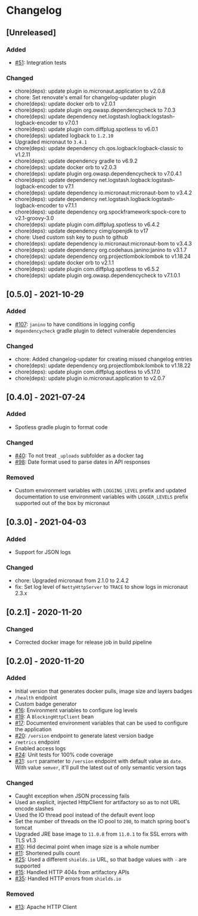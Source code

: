 # Changelog

## [Unreleased]
### Added
- [#51](https://github.com/devatherock/artifactory-badge/issues/51): Integration tests

### Changed
- chore(deps): update plugin io.micronaut.application to v2.0.8
- chore: Set renovate's email for changelog-updater plugin
- chore(deps): update docker orb to v2.0.1
- chore(deps): update plugin org.owasp.dependencycheck to 7.0.3
- chore(deps): update dependency net.logstash.logback:logstash-logback-encoder to v7.0.1
- chore(deps): update plugin com.diffplug.spotless to v6.0.1
- chore(deps): updated logback to `1.2.10`
- Upgraded micronaut to `3.4.1`
- chore(deps): update dependency ch.qos.logback:logback-classic to v1.2.11
- chore(deps): update dependency gradle to v6.9.2
- chore(deps): update docker orb to v2.0.3
- chore(deps): update plugin org.owasp.dependencycheck to v7.0.4.1
- chore(deps): update dependency net.logstash.logback:logstash-logback-encoder to v7.1
- chore(deps): update dependency io.micronaut:micronaut-bom to v3.4.2
- chore(deps): update dependency net.logstash.logback:logstash-logback-encoder to v7.1.1
- chore(deps): update dependency org.spockframework:spock-core to v2.1-groovy-3.0
- chore(deps): update plugin com.diffplug.spotless to v6.4.2
- chore(deps): update dependency cimg/openjdk to v17
- chore: Used custom ssh key to push to github
- chore(deps): update dependency io.micronaut:micronaut-bom to v3.4.3
- chore(deps): update dependency org.codehaus.janino:janino to v3.1.7
- chore(deps): update dependency org.projectlombok:lombok to v1.18.24
- chore(deps): update docker orb to v2.1.1
- chore(deps): update plugin com.diffplug.spotless to v6.5.2
- chore(deps): update plugin org.owasp.dependencycheck to v7.1.0.1

## [0.5.0] - 2021-10-29
### Added
- [#107](https://github.com/devatherock/artifactory-badge/issues/107): `janino` to have conditions in logging config
- `dependencycheck` gradle plugin to detect vulnerable dependencies

### Changed
- chore: Added changelog-updater for creating missed changelog entries
- chore(deps): update dependency org.projectlombok:lombok to v1.18.22
- chore(deps): update plugin com.diffplug.spotless to v5.17.0
- chore(deps): update plugin io.micronaut.application to v2.0.7

## [0.4.0] - 2021-07-24
### Added
- Spotless gradle plugin to format code

### Changed
- [#40](https://github.com/devatherock/artifactory-badge/issues/40): To not treat `_uploads` subfolder as a docker tag
- [#98](https://github.com/devatherock/artifactory-badge/issues/98): Date format used to parse dates in API responses

### Removed
- Custom environment variables with `LOGGING_LEVEL` prefix and updated documentation to use environment variables 
with `LOGGER_LEVELS` prefix supported out of the box by micronaut

## [0.3.0] - 2021-04-03
### Added
- Support for JSON logs

### Changed
- chore: Upgraded micronaut from 2.1.0 to 2.4.2
- fix: Set log level of `NettyHttpServer` to `TRACE` to show logs in micronaut 2.3.x

## [0.2.1] - 2020-11-20
### Changed
- Corrected docker image for release job in build pipeline

## [0.2.0] - 2020-11-20
### Added
- Initial version that generates docker pulls, image size and layers badges
- `/health` endpoint
- Custom badge generator
- [#16](https://github.com/devatherock/artifactory-badge/issues/16): Environment variables to configure log levels
- [#19](https://github.com/devatherock/artifactory-badge/issues/19): A `BlockingHttpClient` bean
- [#17](https://github.com/devatherock/artifactory-badge/issues/17): Documented environment variables that can be used to configure the application
- [#20](https://github.com/devatherock/artifactory-badge/issues/20): `/version` endpoint to generate latest version badge
- `/metrics` endpoint
- Enabled access logs
- [#24](https://github.com/devatherock/artifactory-badge/issues/24): Unit tests for 100% code coverage
- [#31](https://github.com/devatherock/artifactory-badge/issues/31): `sort` parameter to `/version` endpoint with default value as `date`. With value `semver`, it'll pull the latest out of only semantic version tags

### Changed
- Caught exception when JSON processing fails
- Used an explicit, injected HttpClient for artifactory so as to not URL encode slashes
- Used the IO thread pool instead of the default event loop
- Set the number of threads on the IO pool to `200`, to match spring boot's tomcat
- Upgraded JRE base image to `11.0.8` from `11.0.1` to fix SSL errors with TLS v1.3
- [#10](https://github.com/devatherock/artifactory-badge/issues/10): Hid decimal point when image size is a whole number
- [#11](https://github.com/devatherock/artifactory-badge/issues/11): Shortened pulls count
- [#25](https://github.com/devatherock/artifactory-badge/issues/25): Used a different `shields.io` URL, so that badge values with `-` are supported
- [#15](https://github.com/devatherock/artifactory-badge/issues/15): Handled HTTP 404s from artifactory APIs
- [#35](https://github.com/devatherock/artifactory-badge/issues/35): Handled HTTP errors from `shields.io`

### Removed
- [#13](https://github.com/devatherock/artifactory-badge/issues/13): Apache HTTP Client